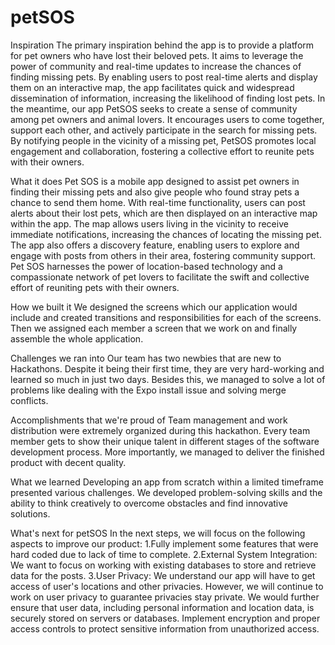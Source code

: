 # petSOS
Inspiration
The primary inspiration behind the app is to provide a platform for pet owners who have lost their beloved pets. It aims to leverage the power of community and real-time updates to increase the chances of finding missing pets. By enabling users to post real-time alerts and display them on an interactive map, the app facilitates quick and widespread dissemination of information, increasing the likelihood of finding lost pets. In the meantime, our app PetSOS seeks to create a sense of community among pet owners and animal lovers. It encourages users to come together, support each other, and actively participate in the search for missing pets. By notifying people in the vicinity of a missing pet, PetSOS promotes local engagement and collaboration, fostering a collective effort to reunite pets with their owners.

What it does
Pet SOS is a mobile app designed to assist pet owners in finding their missing pets and also give people who found stray pets a chance to send them home. With real-time functionality, users can post alerts about their lost pets, which are then displayed on an interactive map within the app. The map allows users living in the vicinity to receive immediate notifications, increasing the chances of locating the missing pet. The app also offers a discovery feature, enabling users to explore and engage with posts from others in their area, fostering community support. Pet SOS harnesses the power of location-based technology and a compassionate network of pet lovers to facilitate the swift and collective effort of reuniting pets with their owners.

How we built it
We designed the screens which our application would include and created transitions and responsibilities for each of the screens. Then we assigned each member a screen that we work on and finally assemble the whole application.

Challenges we ran into
Our team has two newbies that are new to Hackathons. Despite it being their first time, they are very hard-working and learned so much in just two days. Besides this, we managed to solve a lot of problems like dealing with the Expo install issue and solving merge conflicts.

Accomplishments that we're proud of
Team management and work distribution were extremely organized during this hackathon. Every team member gets to show their unique talent in different stages of the software development process. More importantly, we managed to deliver the finished product with decent quality.

What we learned
Developing an app from scratch within a limited timeframe presented various challenges. We developed problem-solving skills and the ability to think creatively to overcome obstacles and find innovative solutions.

What's next for petSOS
In the next steps, we will focus on the following aspects to improve our product:
1.Fully implement some features that were hard coded due to lack of time to complete.
2.External System Integration: We want to focus on working with existing databases to store and retrieve data for the posts.
3.User Privacy: We understand our app will have to get access of user's locations and other privacies. However, we will continue to work on user privacy to guarantee privacies stay private. We would further ensure that user data, including personal information and location data, is securely stored on servers or databases. Implement encryption and proper access controls to protect sensitive information from unauthorized access.
